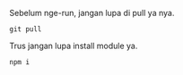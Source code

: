 Sebelum nge-run, jangan lupa di pull ya nya.
```
git pull
```

Trus jangan lupa install module ya.
```
npm i
```

